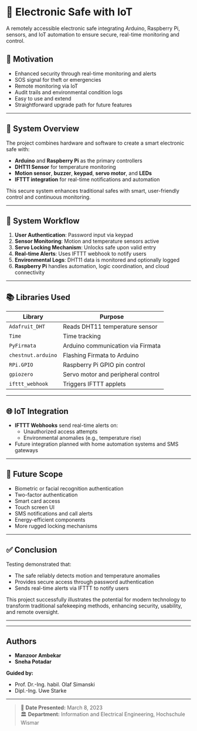 # 🔐 Electronic Safe with IoT

A remotely accessible electronic safe integrating Arduino, Raspberry Pi, sensors, and IoT automation to ensure secure, real-time monitoring and control.

## 📌 Motivation

- Enhanced security through real-time monitoring and alerts
- SOS signal for theft or emergencies
- Remote monitoring via IoT
- Audit trails and environmental condition logs
- Easy to use and extend
- Straightforward upgrade path for future features

---

## 🧩 System Overview

The project combines hardware and software to create a smart electronic safe with:

- **Arduino** and **Raspberry Pi** as the primary controllers
- **DHT11 Sensor** for temperature monitoring
- **Motion sensor**, **buzzer**, **keypad**, **servo motor**, and **LEDs**
- **IFTTT integration** for real-time notifications and automation

This secure system enhances traditional safes with smart, user-friendly control and continuous monitoring.

---

## 🔄 System Workflow

1. **User Authentication**: Password input via keypad
2. **Sensor Monitoring**: Motion and temperature sensors active
3. **Servo Locking Mechanism**: Unlocks safe upon valid entry
4. **Real-time Alerts**: Uses IFTTT webhook to notify users
5. **Environmental Logs**: DHT11 data is monitored and optionally logged
6. **Raspberry Pi** handles automation, logic coordination, and cloud connectivity

---

## 📚 Libraries Used

| Library           | Purpose                           |
|------------------|-----------------------------------|
| `Adafruit_DHT`   | Reads DHT11 temperature sensor    |
| `Time`           | Time tracking                     |
| `PyFirmata`      | Arduino communication via Firmata |
| `chestnut.arduino` | Flashing Firmata to Arduino     |
| `RPi.GPIO`       | Raspberry Pi GPIO pin control     |
| `gpiozero`       | Servo motor and peripheral control|
| `ifttt_webhook`  | Triggers IFTTT applets            |

---

## 🌐 IoT Integration

- **IFTTT Webhooks** send real-time alerts on:
  - Unauthorized access attempts
  - Environmental anomalies (e.g., temperature rise)
- Future integration planned with home automation systems and SMS gateways

---

## 🔮 Future Scope

- Biometric or facial recognition authentication
- Two-factor authentication
- Smart card access
- Touch screen UI
- SMS notifications and call alerts
- Energy-efficient components
- More rugged locking mechanisms

---

## ✅ Conclusion

Testing demonstrated that:

- The safe reliably detects motion and temperature anomalies
- Provides secure access through password authentication
- Sends real-time alerts via IFTTT to notify users

This project successfully illustrates the potential for modern technology to transform traditional safekeeping methods, enhancing security, usability, and remote oversight.

---

---

## Authors
- **Manzoor Ambekar**
- **Sneha Potadar**

**Guided by:**  
- Prof. Dr.-Ing. habil. Olaf Simanski  
- Dipl.-Ing. Uwe Starke  

---
> 📅 **Date Presented:** March 8, 2023  
> 🏛 **Department:** Information and Electrical Engineering, Hochschule Wismar



